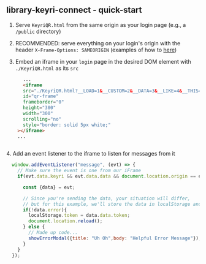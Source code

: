 library-keyri-connect - quick-start
--

1.  Serve `KeyriQR.html` from the same origin as your login page (e.g., a `/public` directory)

2.  RECOMMENDED: serve everything on your login's origin with the header `X-Frame-Options: SAMEORIGIN` (examples of how to [here](https://developer.mozilla.org/en-US/docs/Web/HTTP/Headers/X-Frame-Options#examples))[](https://developer.mozilla.org/en-US/docs/Web/HTTP/Headers/X-Frame-Options#examples)

3.  Embed an iframe in your `login` page in the desired DOM element with `./KeyriQR.html` as its `src`&#x20;

```html
      ...
      <iframe 
      src="./KeyriQR.html?__LOAD=1&__CUSTOM=2&__DATA=3&__LIKE=4&__THIS=5"
      id="qr-frame" 
      frameborder="0"
      height="300" 
      width="300" 
      scrolling="no" 
      style="border: solid 5px white;" 
    ></iframe>
    ...
    
```

4\. Add an event listener to the iframe to listen for messages from it

```javascript
  window.addEventListener("message", (evt) => {    
    // Make sure the event is one from our iFrame
    if(evt.data.keyri && evt.data.data && document.location.origin == evt.origin){

      const {data} = evt;

      // Since you're sending the data, your situation will differ,
      // but for this example, we'll store the data in localStorage and reload
      if(!data.error){
        localStorage.token = data.data.token;
        document.location.reload();
      } else {
        // Made up code...
        showErrorModal({title: "Uh Oh",body: "Helpful Error Message"});
      }
    }
  });
```
